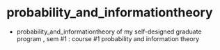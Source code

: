 # probability_and_informationtheory
- probability_and_informationtheory of my self-designed graduate program , sem #1 : course #1 probability and information theory
